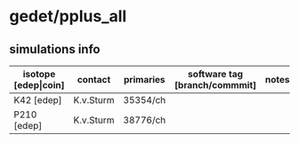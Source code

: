 # gedet/pplus_all

## simulations info

| isotope \[edep\|coin\] | contact   | primaries | software tag \[branch/commmit\]  | notes            |
| ---------------------- | --------- | --------- | :------------------------------: | ---------------- |
|  K42 \[edep\]          | K.v.Sturm | 35354/ch  |                                  |                  |
|  P210 \[edep\]         | K.v.Sturm | 38776/ch  |                                  |                  |

